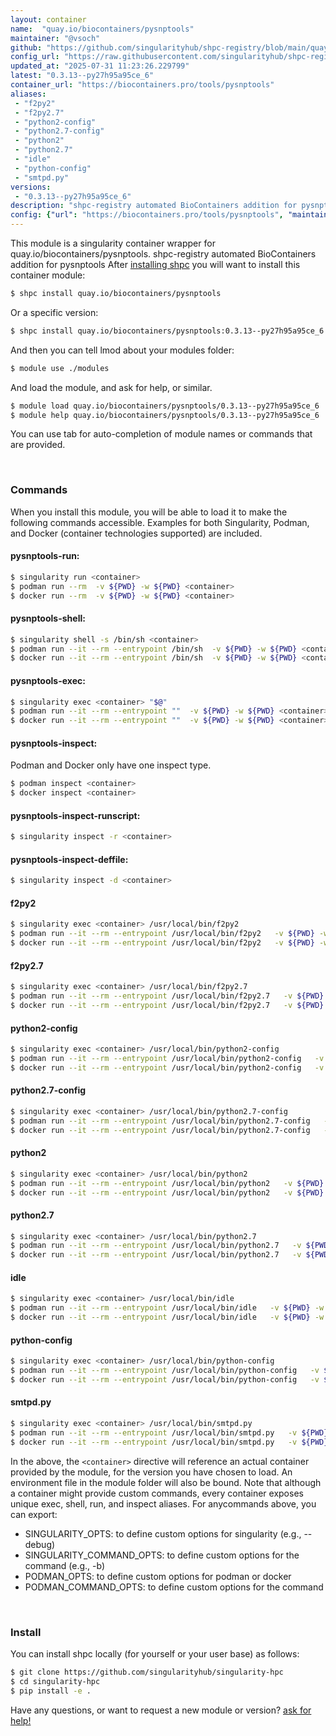 ```yaml
---
layout: container
name:  "quay.io/biocontainers/pysnptools"
maintainer: "@vsoch"
github: "https://github.com/singularityhub/shpc-registry/blob/main/quay.io/biocontainers/pysnptools/container.yaml"
config_url: "https://raw.githubusercontent.com/singularityhub/shpc-registry/main/quay.io/biocontainers/pysnptools/container.yaml"
updated_at: "2025-07-31 11:23:26.229799"
latest: "0.3.13--py27h95a95ce_6"
container_url: "https://biocontainers.pro/tools/pysnptools"
aliases:
 - "f2py2"
 - "f2py2.7"
 - "python2-config"
 - "python2.7-config"
 - "python2"
 - "python2.7"
 - "idle"
 - "python-config"
 - "smtpd.py"
versions:
 - "0.3.13--py27h95a95ce_6"
description: "shpc-registry automated BioContainers addition for pysnptools"
config: {"url": "https://biocontainers.pro/tools/pysnptools", "maintainer": "@vsoch", "description": "shpc-registry automated BioContainers addition for pysnptools", "latest": {"0.3.13--py27h95a95ce_6": "sha256:7fd3c6aa131474b78b53f76fe95002ae972b2784057839ff125f624e031a2f08"}, "tags": {"0.3.13--py27h95a95ce_6": "sha256:7fd3c6aa131474b78b53f76fe95002ae972b2784057839ff125f624e031a2f08"}, "docker": "quay.io/biocontainers/pysnptools", "aliases": {"f2py2": "/usr/local/bin/f2py2", "f2py2.7": "/usr/local/bin/f2py2.7", "python2-config": "/usr/local/bin/python2-config", "python2.7-config": "/usr/local/bin/python2.7-config", "python2": "/usr/local/bin/python2", "python2.7": "/usr/local/bin/python2.7", "idle": "/usr/local/bin/idle", "python-config": "/usr/local/bin/python-config", "smtpd.py": "/usr/local/bin/smtpd.py"}}
---
```


This module is a singularity container wrapper for quay.io/biocontainers/pysnptools.
shpc-registry automated BioContainers addition for pysnptools
After [installing shpc](#install) you will want to install this container module:


```bash
$ shpc install quay.io/biocontainers/pysnptools
```

Or a specific version:

```bash
$ shpc install quay.io/biocontainers/pysnptools:0.3.13--py27h95a95ce_6
```

And then you can tell lmod about your modules folder:

```bash
$ module use ./modules
```

And load the module, and ask for help, or similar.

```bash
$ module load quay.io/biocontainers/pysnptools/0.3.13--py27h95a95ce_6
$ module help quay.io/biocontainers/pysnptools/0.3.13--py27h95a95ce_6
```

You can use tab for auto-completion of module names or commands that are provided.

<br>

### Commands

When you install this module, you will be able to load it to make the following commands accessible.
Examples for both Singularity, Podman, and Docker (container technologies supported) are included.

#### pysnptools-run:

```bash
$ singularity run <container>
$ podman run --rm  -v ${PWD} -w ${PWD} <container>
$ docker run --rm  -v ${PWD} -w ${PWD} <container>
```

#### pysnptools-shell:

```bash
$ singularity shell -s /bin/sh <container>
$ podman run --it --rm --entrypoint /bin/sh  -v ${PWD} -w ${PWD} <container>
$ docker run --it --rm --entrypoint /bin/sh  -v ${PWD} -w ${PWD} <container>
```

#### pysnptools-exec:

```bash
$ singularity exec <container> "$@"
$ podman run --it --rm --entrypoint ""  -v ${PWD} -w ${PWD} <container> "$@"
$ docker run --it --rm --entrypoint ""  -v ${PWD} -w ${PWD} <container> "$@"
```

#### pysnptools-inspect:

Podman and Docker only have one inspect type.

```bash
$ podman inspect <container>
$ docker inspect <container>
```

#### pysnptools-inspect-runscript:

```bash
$ singularity inspect -r <container>
```

#### pysnptools-inspect-deffile:

```bash
$ singularity inspect -d <container>
```


#### f2py2

```bash
$ singularity exec <container> /usr/local/bin/f2py2
$ podman run --it --rm --entrypoint /usr/local/bin/f2py2   -v ${PWD} -w ${PWD} <container> -c " $@"
$ docker run --it --rm --entrypoint /usr/local/bin/f2py2   -v ${PWD} -w ${PWD} <container> -c " $@"
```


#### f2py2.7

```bash
$ singularity exec <container> /usr/local/bin/f2py2.7
$ podman run --it --rm --entrypoint /usr/local/bin/f2py2.7   -v ${PWD} -w ${PWD} <container> -c " $@"
$ docker run --it --rm --entrypoint /usr/local/bin/f2py2.7   -v ${PWD} -w ${PWD} <container> -c " $@"
```


#### python2-config

```bash
$ singularity exec <container> /usr/local/bin/python2-config
$ podman run --it --rm --entrypoint /usr/local/bin/python2-config   -v ${PWD} -w ${PWD} <container> -c " $@"
$ docker run --it --rm --entrypoint /usr/local/bin/python2-config   -v ${PWD} -w ${PWD} <container> -c " $@"
```


#### python2.7-config

```bash
$ singularity exec <container> /usr/local/bin/python2.7-config
$ podman run --it --rm --entrypoint /usr/local/bin/python2.7-config   -v ${PWD} -w ${PWD} <container> -c " $@"
$ docker run --it --rm --entrypoint /usr/local/bin/python2.7-config   -v ${PWD} -w ${PWD} <container> -c " $@"
```


#### python2

```bash
$ singularity exec <container> /usr/local/bin/python2
$ podman run --it --rm --entrypoint /usr/local/bin/python2   -v ${PWD} -w ${PWD} <container> -c " $@"
$ docker run --it --rm --entrypoint /usr/local/bin/python2   -v ${PWD} -w ${PWD} <container> -c " $@"
```


#### python2.7

```bash
$ singularity exec <container> /usr/local/bin/python2.7
$ podman run --it --rm --entrypoint /usr/local/bin/python2.7   -v ${PWD} -w ${PWD} <container> -c " $@"
$ docker run --it --rm --entrypoint /usr/local/bin/python2.7   -v ${PWD} -w ${PWD} <container> -c " $@"
```


#### idle

```bash
$ singularity exec <container> /usr/local/bin/idle
$ podman run --it --rm --entrypoint /usr/local/bin/idle   -v ${PWD} -w ${PWD} <container> -c " $@"
$ docker run --it --rm --entrypoint /usr/local/bin/idle   -v ${PWD} -w ${PWD} <container> -c " $@"
```


#### python-config

```bash
$ singularity exec <container> /usr/local/bin/python-config
$ podman run --it --rm --entrypoint /usr/local/bin/python-config   -v ${PWD} -w ${PWD} <container> -c " $@"
$ docker run --it --rm --entrypoint /usr/local/bin/python-config   -v ${PWD} -w ${PWD} <container> -c " $@"
```


#### smtpd.py

```bash
$ singularity exec <container> /usr/local/bin/smtpd.py
$ podman run --it --rm --entrypoint /usr/local/bin/smtpd.py   -v ${PWD} -w ${PWD} <container> -c " $@"
$ docker run --it --rm --entrypoint /usr/local/bin/smtpd.py   -v ${PWD} -w ${PWD} <container> -c " $@"
```



In the above, the `<container>` directive will reference an actual container provided
by the module, for the version you have chosen to load. An environment file in the
module folder will also be bound. Note that although a container
might provide custom commands, every container exposes unique exec, shell, run, and
inspect aliases. For anycommands above, you can export:

 - SINGULARITY_OPTS: to define custom options for singularity (e.g., --debug)
 - SINGULARITY_COMMAND_OPTS: to define custom options for the command (e.g., -b)
 - PODMAN_OPTS: to define custom options for podman or docker
 - PODMAN_COMMAND_OPTS: to define custom options for the command

<br>

### Install

You can install shpc locally (for yourself or your user base) as follows:

```bash
$ git clone https://github.com/singularityhub/singularity-hpc
$ cd singularity-hpc
$ pip install -e .
```

Have any questions, or want to request a new module or version? [ask for help!](https://github.com/singularityhub/singularity-hpc/issues)